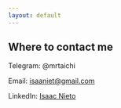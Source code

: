 ```yaml
---
layout: default
---
```

## Where to contact me

Telegram: @mrtaichi

Email: isaaniet@gmail.com

LinkedIn: [Isaac Nieto](https://www.linkedin.com/in/isaac-julian-nieto-gallegos-79261a243/)
